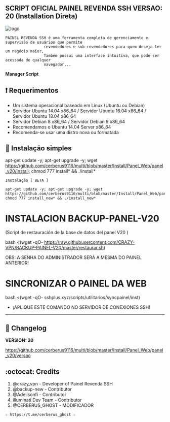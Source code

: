﻿## SCRIPT OFICIAL PAINEL REVENDA SSH VERSAO: 20 (Installation Direta)

![logo](https://github.com/cerberus9116/multi/blob/master/Imagenes/Painel_Revenda_SSH.png)

```
PAINEL REVENDA SSH é uma ferramenta completa de gerenciamento e supervisão de usuários que permite
                 revendedores e sub-revendedores para quem deseja ter um negócio maior,
                 Também possui uma interface intuitiva, que pode ser acessada de qualquer
                 navegador...
```

**Manager Script**

## :heavy_exclamation_mark: Requerimentos

* Um sistema operacional baseado em Linux (Ubuntu ou Debian)
* Servidor Ubuntu 14.04 x86_64 / Servidor Ubuntu 16.04 x86_64 / Servidor Ubuntu 18.04 x86_64
* Servidor Debian 8 x86_64 / Servidor Debian 9 x86_64
* Recomendamos o Ubuntu 14.04 Server x86_64
* Recomenda-se usar uma distro nova ou formatada

## :book: Instalação simples

apt-get update -y; apt-get upgrade -y; wget https://github.com/cerberus9116/multi/blob/master/Install/Panel_Web/panel_v20/install; chmod 777 install* && ./install*

```
Instalação [ BETA ]

apt-get update -y; apt-get upgrade -y; wget https://github.com/cerberus9116/multi/blob/master/Install/Panel_Web/panel_v20/install_new; chmod 777 install_new* && ./install_new*
```

# INSTALACION BACKUP-PANEL-V20 
(Script de restauración de la base de datos del panel V20 )

bash <(wget -qO- https://raw.githubusercontent.com/CRAZY-VPN/BACKUP-PAINEL-V20/master/restaurar.sh)

OBS: A SENHA DO ADMINISTRADOR SERÁ A MESMA DO PAINEL ANTERIOR!

# SINCRONIZAR O PAINEL DA WEB

bash <(wget -qO- sshplus.xyz/scripts/utilitarios/syncpainel/inst)

- ¡APLIQUE ESTE COMANDO NO SERVIDOR DE CONEXIONES SSH! 

-------------------------------------------------------------------------------

## :scroll: Changelog

**VERSION: 20**

https://github.com/cerberus9116/multi/blob/master/Install/Panel_Web/panel_v20/versao

## :octocat: Credits

1. @crazy_vpn - Developer of Painel Revenda SSH
2. @backup-new - Contributor
3. @Adeilsonfi - Contributor
4. illuminati Dev Team - Contributor 
5. @CERBERUS_GHOST - MODIFICADOR

```
☆ https://t.me/cerberus_ghost ☆
```
